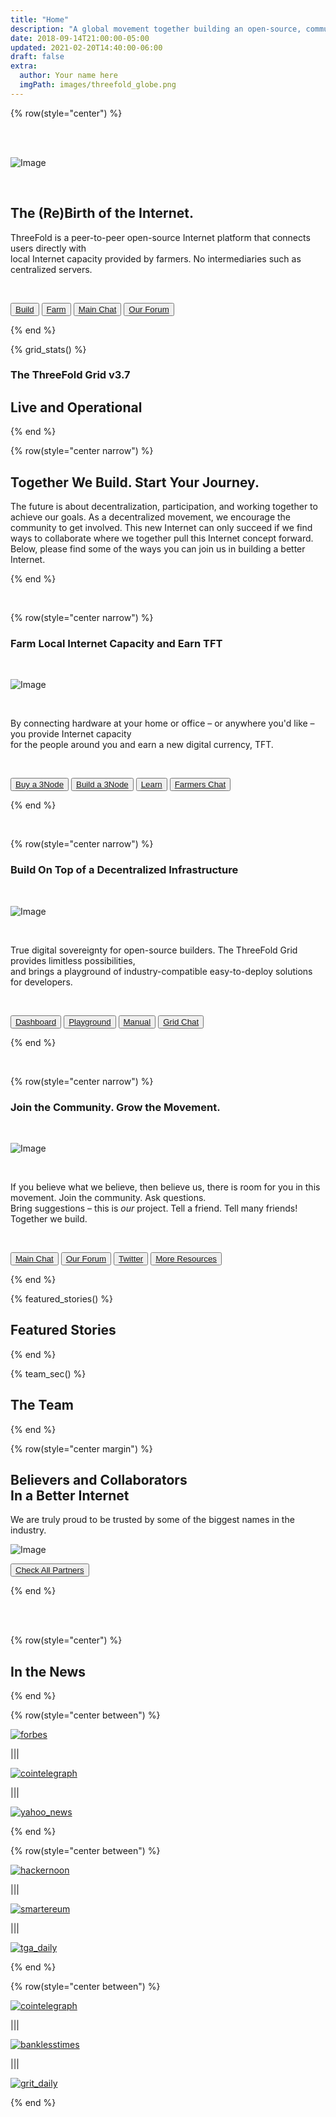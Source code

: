 ```yaml
---
title: "Home"
description: "A global movement together building an open-source, community-driven, decentralized Internet – from the ground up." # quotation marks to allow colons where used
date: 2018-09-14T21:00:00-05:00
updated: 2021-02-20T14:40:00-06:00
draft: false
extra:
  author: Your name here
  imgPath: images/threefold_globe.png
---
```


<!-- section 1 (header) -->

{% row(style="center") %}

<br/>
<br/>

![Image](black_threefold_header.png#mx-auto#medium)

<br/>

## The (Re)Birth of **the Internet.**

ThreeFold is a peer-to-peer open-source Internet platform that connects users directly with <br> local Internet capacity provided by farmers. No intermediaries such as centralized servers. 

<br>

<button>[Build](/build)</button>
<button>[Farm](/farm)</button>
<button>[Main Chat](https://t.me/threefold)</button>
<button>[Our Forum](https://forum.threefold.io)</button>

{% end %}

<!-- section 2 (Map) -->


{% grid_stats() %}

### The ThreeFold Grid v3.7

## **Live and Operational**

{% end %}

<!-- section 3 (EXPAND) -->

{% row(style="center narrow") %}

## Together **We Build.** Start **Your Journey.**

The future is about decentralization, participation, and working together to achieve our goals. As a decentralized movement, we encourage the community to get involved. This new Internet can only succeed if we find ways to collaborate where we together pull this Internet concept forward. Below, please find some of the ways you can join us in building a better Internet. 

{% end %}

<br>

{% row(style="center narrow") %}

### Farm Local Internet Capacity **and Earn TFT**

<br>

![Image](farming_home.png#mx-auto)

<br>

By connecting hardware at your home or office – or anywhere you'd like – you provide Internet capacity <br> for the people around you and earn a new digital currency, TFT.

<br>

<button>[Buy a 3Node](http://marketplace.3node.global/)</button>
<button>[Build a 3Node](https://library.threefold.me/info/threefold#/tfgrid/farming/threefold__diy_guide)</button>
<button>[Learn](https://library.threefold.me/info/threefold#/tfgrid/farming/threefold__farming_intro)</button>
<button>[Farmers Chat](https://t.me/threefoldfarmers)</button>

{% end %}

<br>

{% row(style="center narrow") %}

### Build On Top of a **Decentralized Infrastructure**

<br>

![Image](build_home.png#mx-auto)

<br>

True digital sovereignty for open-source builders. The ThreeFold Grid provides limitless possibilities, <br> and brings a playground of industry-compatible easy-to-deploy solutions for developers.

<br>

<button>[Dashboard](https://dashboard.grid.tf/)</button>
<button>[Playground](https://play.grid.tf)</button>
<button>[Manual](https://library.threefold.me/info/manual/#/manual__manual3_home_new)</button>
<button>[Grid Chat](https://t.me/threefoldtesting)</button>

{% end %}

<br>

{% row(style="center narrow") %}

### Join the **Community.** Grow **the Movement.**

<br>

![Image](community_home.png#mx-auto)

<br>

If you believe what we believe, then believe us, there is room for you in this movement. Join the community. Ask questions. <br> Bring suggestions – this is *our* project. Tell a friend. Tell many friends! Together we build.

<br>

<button>[Main Chat](https://t.me/threefold)</button>
<button>[Our Forum](https://threefold.io)</button>
<button>[Twitter](https://twitter.com/threefold_io)</button>
<button>[More Resources](/community)</button>

{% end %}

<!-- section 4 (FEATURED STORIES) -->

{% featured_stories() %}

## Featured Stories

{% end %}

<!-- section 5 (THE TEAM) -->

{% team_sec() %}

## **The Team**

{% end %}

<!-- section 6 (PARTNERS) -->

{% row(style="center margin") %}

## Believers and Collaborators <br> **In a Better Internet**

We are truly proud to be trusted by some of the biggest names in the industry.

![Image](ourpartners.png#mx-auto)

<button>[Check All Partners](partners)</button>

{% end %}

<br>

<br>

<!-- section 7 (IN THE NEWS) -->

{% row(style="center") %}

## **In the News**

{% end %}

{% row(style="center between") %}

[![forbes](forbes.png#mx-auto)](https://www.forbes.com/sites/johnkoetsier/2020/06/20/largest-distributed-peer-to-peer-grid-on-the-planet-laying-foundation-for-a-decentralized-internet/?fbclid=IwAR1WKCpqLcWPRWg5bPD6RCQE5JJjRPt6ey5vbEnu3db2FvJnp6-YKeVZNW8#79aa340e6798)

|||

[![cointelegraph](cointelegraph.png#mx-auto)](https://cointelegraph.com/news/peer-to-peer-internet-has-lofty-goal-to-bring-true-decentralization)

|||

[![yahoo_news](yahoo_news.png#mx-auto)](https://news.yahoo.com/news/threefold-set-disrupt-status-quo-051457787.html?guccounter=1)

{% end %}

{% row(style="center between") %}

[![hackernoon](hackernoon.png#mx-auto)](https://hackernoon.com/is-it-possible-to-create-a-decentralized-internet-this-startup-and-its-farmers-think-so-ey2e3ycf)

|||

[![smartereum](smartereum.png#mx-auto)](https://smartereum.com/189750/threefold-is-audaciously-building-a-new-decentralized-internet/)

|||

[![tga_daily](tga_daily.png#mx-auto)](https://tgdaily.com/web/6-dfinity-threefold-are-leading-an-internet-decentralization-revolution/)

{% end %}

{% row(style="center between") %}

[![cointelegraph](cointelegraph.png#mx-auto)](https://cointelegraph-com.cdn.ampproject.org/c/s/cointelegraph.com/news/is-a-new-decentralized-internet-or-web-3-0-possible/amp)

|||

[![banklesstimes](banklesstimes.png#mx-auto)](https://www.banklesstimes.com/2021/06/14/threefolds-green-technology-strategy-to-a-fairer-more-sustainable-world/)

|||

[![grit_daily](grit_daily.png#mx-auto)](https://gritdaily.com/belarus-governments-control-internet/)

{% end %}